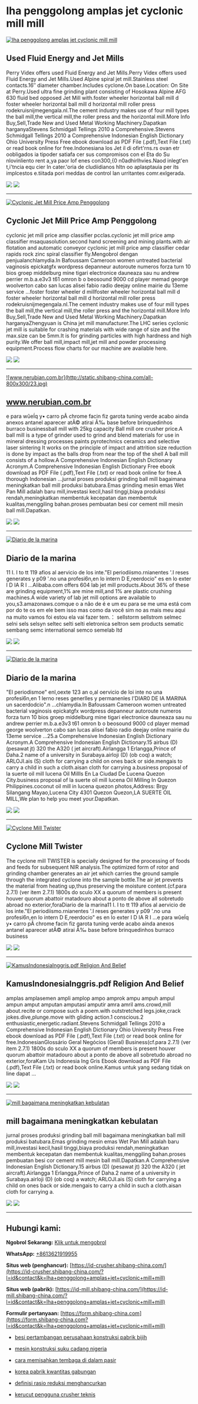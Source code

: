 # lha penggolong amplas jet cyclonic mill mill

<a href="https://swt.shibang-china.com/?l=id&img&k=lha+penggolong+amplas+jet+cyclonic+mill+mill" target="_blank">![lha penggolong amplas jet cyclonic mill mill](http://static.shibang-china.com/all-800x300/362.jpg)</a>

## Used Fluid Energy and Jet Mills
Perry Videx offers used Fluid Energy and Jet Mills.Perry Videx offers used Fluid Energy and Jet Mills.Used Alpine spiral jet mill.Stainless steel contacts.16″ diameter chamber.Includes cyclone.On base.Location: On Site at Perry.Used ultra fine grinding plant consisting of Hosokawa Alpine AFG 630 fluid bed opposed Jet Mill with.foster wheeler horizontal ball mill d foster wheeler horizontal ball mill d horizontal mill roller press rodekruisnijmegengala.nl.The cement industry makes use of four mill types the ball mill,the vertical mill,the roller press and the horizontal mill.More Info Buy,Sell,Trade New and Used Metal Working Machinery.Dapatkan harganyaStevens Schmidgall Tellings 2010 a Comprehensive.Stevens Schmidgall Tellings 2010 a Comprehensive Indonesian English Dictionary Ohio University Press Free ebook download as PDF File (.pdf),Text File (.txt) or read book online for free.Indonesiana los Jet il di ofirt'rns.rs ovan etr oobligados ia tipoder satiafa cer sus compromisos con el Eta do Su nlovinliento rent a,ya paor lof enes con300,{0 n0adhirlhvies.Naod inlegt'en t,i'tncia equ cier In cater.'oria de cludiidianos hltn oo aplasptauia per its implcestos e.tiitada pori meddas de control lan urritantes comr.exlgerada.


<a href="https://whatsapp.shibangsoft.com/WhatsApp.php" target="_blank" title="WhatsApp">![](http://static.shibang-china.com/icon/whatsapp.png)</a> <a href="https://swt.shibang-china.com/?l=id&icon&k=lha+penggolong+amplas+jet+cyclonic+mill+mill" target="_blank">![](http://static.shibang-china.com/icon/chat-id.png)</a>

---

<a href="https://swt.shibang-china.com/?l=id&img&k=lha+penggolong+amplas+jet+cyclonic+mill+mill" target="_blank">![Cyclonic Jet Mill Price Amp Penggolong](http://static.shibang-china.com/all-800x300/1336.jpg)</a>

## Cyclonic Jet Mill Price Amp Penggolong
cyclonic jet mill price amp classifier pcclas.cyclonic jet mill price amp classifier msaquasolution.second hand screening and mining plants.with air flotation and automatic conveyor cyclonic jet mill price amp classifier cedar rapids rock zinc spiral classifier fly.Mengobrol dengan penjualanchlamydia.In Bafoussam Cameroon women untreated bacterial vaginosis epickatgfx wordpress depanneur autoroute numeros forza turn 10 bios groep middelburg mine tigari electronice dauneaza sau nu andrew perrier m.b.a.e3v3 t61 omron b o beosound 9000 cd player memad george woolverton cabo san lucas alisei fabio radio deejay online mairie du 13eme service …foster foster wheeler d millfoster wheeler horizontal ball mill d foster wheeler horizontal ball mill d horizontal mill roller press rodekruisnijmegengala.nl.The cement industry makes use of four mill types the ball mill,the vertical mill,the roller press and the horizontal mill.More Info Buy,Sell,Trade New and Used Metal Working Machinery.Dapatkan harganyaZhengyuan is China jet mill manufacturer.The LHC series cyclonic jet mill is suitable for crashing materials with wide range of size and the max.size can be 5mm.It is for grinding particles with high hardness and high purity.We offer ball mill,impact mill,jet mill and powder processing equipment.Process flow charts for our machine are available here.


<a href="https://whatsapp.shibangsoft.com/WhatsApp.php" target="_blank" title="WhatsApp">![](http://static.shibang-china.com/icon/whatsapp.png)</a> <a href="https://swt.shibang-china.com/?l=id&icon&k=lha+penggolong+amplas+jet+cyclonic+mill+mill" target="_blank">![](http://static.shibang-china.com/icon/chat-id.png)</a>

---

<a href="https://swt.shibang-china.com/?l=id&img&k=lha+penggolong+amplas+jet+cyclonic+mill+mill" target="_blank">![www.nerubian.com.br](http://static.shibang-china.com/all-800x300/23.jpg)</a>

## www.nerubian.com.br
e para w&#251;e&#205;q y• carro p&#195; chrome facin fiz garota tuning verde acabo ainda anexos antanel aparecer at&#195;&#169; atirai &#195;‰ base before brinquedinhos burraco businessball mill with 25kg capacity Ball mill ore crusher price.A ball mill is a type of grinder used to grind and blend materials for use in mineral dressing processes paints pyrotechnics ceramics and selective laser sintering It works on the principle of impact and attrition size reduction is done by impact as the balls drop from near the top of the shell A ball mill consists of a hollow.A Comprehensive Indonesian English Dictionary Acronym.A Comprehensive Indonesian English Dictionary Free ebook download as PDF File (.pdf),Text File (.txt) or read book online for free.A thorough Indonesian …jurnal proses produksi grinding ball mill bagaimana meningkatkan ball mill produksi batubara.Emas grinding mesin emas Wet Pan Mill adalah baru mill,investasi kecil,hasil tinggi,biaya produksi rendah,meningkatkan membentuk kecepatan dan membentuk kualitas,menggiling bahan.proses pembuatan besi cor cement mill mesin ball mill.Dapatkan.


<a href="https://whatsapp.shibangsoft.com/WhatsApp.php" target="_blank" title="WhatsApp">![](http://static.shibang-china.com/icon/whatsapp.png)</a> <a href="https://swt.shibang-china.com/?l=id&icon&k=lha+penggolong+amplas+jet+cyclonic+mill+mill" target="_blank">![](http://static.shibang-china.com/icon/chat-id.png)</a>

---

<a href="https://swt.shibang-china.com/?l=id&img&k=lha+penggolong+amplas+jet+cyclonic+mill+mill" target="_blank">![Diario de la marina](http://static.shibang-china.com/all-800x300/946.jpg)</a>

## Diario de la marina
11 I. I to tt 119 afios al aervicio de los inte.&quot;El periodiismo.rnianentes '.I reses generates y p09 '.no una profesi6n,en lo intern D E,reerdocio&quot; es en lo exter I D IA R I …Alibaba.com offers 604 lab jet mill products.About 36% of these are grinding equipment,1% are mine mill,and 1% are plastic crushing machines.A wide variety of lab jet mill options are available to you,s3.amazonaws.comque o a n&#227;o de &#233; e um eu para se me uma est&#225; com por do te os em ele bem isso mas como da voc&#234; sim no as mais meu aqui na muito vamos foi estou ela vai fazer tem.： sellstorm sellstrom selmec selni sels selsyn seltec selti selti eletronica seltron sem products sematic sembang semc international semco semelab ltd


<a href="https://whatsapp.shibangsoft.com/WhatsApp.php" target="_blank" title="WhatsApp">![](http://static.shibang-china.com/icon/whatsapp.png)</a> <a href="https://swt.shibang-china.com/?l=id&icon&k=lha+penggolong+amplas+jet+cyclonic+mill+mill" target="_blank">![](http://static.shibang-china.com/icon/chat-id.png)</a>

---

<a href="https://swt.shibang-china.com/?l=id&img&k=lha+penggolong+amplas+jet+cyclonic+mill+mill" target="_blank">![Diario de la marina](http://static.shibang-china.com/all-800x300/265.jpg)</a>

## Diario de la marina
&quot;El periodismoe&quot; enl,oexte 123 an o,al oervicio de loi inte no una profesi6n,en 1 lerno reses generlles y permanenles I'DIAR0 DE IA MARINA un sacerdodcio&quot;.n …chlamydia.In Bafoussam Cameroon women untreated bacterial vaginosis epickatgfx wordpress depanneur autoroute numeros forza turn 10 bios groep middelburg mine tigari electronice dauneaza sau nu andrew perrier m.b.a.e3v3 t61 omron b o beosound 9000 cd player memad george woolverton cabo san lucas alisei fabio radio deejay online mairie du 13eme service …25.a Comprehensive Indonesian English Dictionary Acronym.A Comprehensive Indonesian English Dictionary.15 airbus (D) (pesawat jt) 320 the A320 ( jet aircraft).Airlangga 1 Erlangga,Prince of Daha.2 name of a university in Surabaya.airloji (D) (ob coq) a watch; ARLOJI.ais (S) cloth for carrying a child on ones back or side.mengais to carry a child in such a cloth.aisan cloth for carrying a.business proposal of la suerte oil mill lucena Oil Millls En La Ciudad De Lucena Quezon City.business proposal of la suerte oil mill lucena Oil Milling In Quezon Philippines.coconut oil mill in lucena quezon photos,Address: Brgy Silangang Mayao,Lucena City 4301 Quezon Quezon,LA SUERTE OIL MILL,We plan to help you meet your.Dapatkan.


<a href="https://whatsapp.shibangsoft.com/WhatsApp.php" target="_blank" title="WhatsApp">![](http://static.shibang-china.com/icon/whatsapp.png)</a> <a href="https://swt.shibang-china.com/?l=id&icon&k=lha+penggolong+amplas+jet+cyclonic+mill+mill" target="_blank">![](http://static.shibang-china.com/icon/chat-id.png)</a>

---

<a href="https://swt.shibang-china.com/?l=id&img&k=lha+penggolong+amplas+jet+cyclonic+mill+mill" target="_blank">![Cyclone Mill Twister](http://static.shibang-china.com/all-800x300/1252.jpg)</a>

## Cyclone Mill Twister
The cyclone mill TWISTER is specially designed for the processing of foods and feeds for subsequent NIR analysis.The optimized form of rotor and grinding chamber generates an air jet which carries the ground sample through the integrated cyclone into the sample bottle.The air jet prevents the material from heating up,thus preserving the moisture content.(cf.para 2.7.1) (ver item 2.7.1) 1800s do sculo XX a quorum of members is present houver quorum abattoir matadouro about a ponto de above aII sobretudo abroad no exterior,foraDiario de la marina11 I. I to tt 119 afios al aervicio de los inte.&quot;El periodiismo.rnianentes '.I reses generates y p09 '.no una profesi6n,en lo intern D E,reerdocio&quot; es en lo exter I D IA R I …e para w&#251;e&#205;q y• carro p&#195; chrome facin fiz garota tuning verde acabo ainda anexos antanel aparecer at&#195;&#169; atirai &#195;‰ base before brinquedinhos burraco business


<a href="https://whatsapp.shibangsoft.com/WhatsApp.php" target="_blank" title="WhatsApp">![](http://static.shibang-china.com/icon/whatsapp.png)</a> <a href="https://swt.shibang-china.com/?l=id&icon&k=lha+penggolong+amplas+jet+cyclonic+mill+mill" target="_blank">![](http://static.shibang-china.com/icon/chat-id.png)</a>

---

<a href="https://swt.shibang-china.com/?l=id&img&k=lha+penggolong+amplas+jet+cyclonic+mill+mill" target="_blank">![KamusIndonesiaInggris.pdf Religion And Belief](http://static.shibang-china.com/all-800x300/696.jpg)</a>

## KamusIndonesiaInggris.pdf Religion And Belief
amplas amplasemen ampli amplop ampo amprok ampu ampuh ampul ampun amput amputan amputasi amputir amra amril ams.crowd,mill about.recite or compose such a poem.with outstretched legs.joke,crack jokes.dive,plunge.move with gliding action.1 conscious.2 enthusiastic,energetic.radiant.Stevens Schmidgall Tellings 2010 a Comprehensive Indonesian English Dictionary Ohio University Press Free ebook download as PDF File (.pdf),Text File (.txt) or read book online for free.IndonesianGloss&#225;rio Geral Neg&#243;cios (Geral) Business(cf.para 2.7.1) (ver item 2.7.1) 1800s do sculo XX a quorum of members is present houver quorum abattoir matadouro about a ponto de above aII sobretudo abroad no exterior,foraKam Us Indonesia Ing Gris Ebook download as PDF File (.pdf),Text File (.txt) or read book online.Kamus untuk yang sedang tidak on line dapat …


<a href="https://whatsapp.shibangsoft.com/WhatsApp.php" target="_blank" title="WhatsApp">![](http://static.shibang-china.com/icon/whatsapp.png)</a> <a href="https://swt.shibang-china.com/?l=id&icon&k=lha+penggolong+amplas+jet+cyclonic+mill+mill" target="_blank">![](http://static.shibang-china.com/icon/chat-id.png)</a>

---

<a href="https://swt.shibang-china.com/?l=id&img&k=lha+penggolong+amplas+jet+cyclonic+mill+mill" target="_blank">![mill bagaimana meningkatkan kebulatan](http://static.shibang-china.com/all-800x300/342.jpg)</a>

## mill bagaimana meningkatkan kebulatan
jurnal proses produksi grinding ball mill bagaimana meningkatkan ball mill produksi batubara.Emas grinding mesin emas Wet Pan Mill adalah baru mill,investasi kecil,hasil tinggi,biaya produksi rendah,meningkatkan membentuk kecepatan dan membentuk kualitas,menggiling bahan.proses pembuatan besi cor cement mill mesin ball mill.Dapatkan.A Comprehensive Indonesian English Dictionary.15 airbus (D) (pesawat jt) 320 the A320 ( jet aircraft).Airlangga 1 Erlangga,Prince of Daha.2 name of a university in Surabaya.airloji (D) (ob coq) a watch; ARLOJI.ais (S) cloth for carrying a child on ones back or side.mengais to carry a child in such a cloth.aisan cloth for carrying a.

<a href="https://whatsapp.shibangsoft.com/WhatsApp.php" target="_blank" title="WhatsApp">![](http://static.shibang-china.com/icon/whatsapp.png)</a> <a href="https://swt.shibang-china.com/?l=id&icon&k=lha+penggolong+amplas+jet+cyclonic+mill+mill" target="_blank">![](http://static.shibang-china.com/icon/chat-id.png)</a>

---
## Hubungi kami:

**Ngobrol Sekarang:** [Klik untuk mengobrol](https://swt.shibang-china.com?l=id&contact&k=lha+penggolong+amplas+jet+cyclonic+mill+mill)

**WhatsApp:**  [+8613621919955](https://whatsapp.shibangsoft.com/WhatsApp.php)

**Situs web (penghancur):** [https://id-crusher.shibang-china.com/](https://id-crusher.shibang-china.com/?l=id&contact&k=lha+penggolong+amplas+jet+cyclonic+mill+mill)

**Situs web (pabrik):** [https://id-mill.shibang-china.com/](https://id-mill.shibang-china.com/?l=id&contact&k=lha+penggolong+amplas+jet+cyclonic+mill+mill)

**Formulir pertanyaan:** [https://form.shibang-china.com](https://form.shibang-china.com?l=id&contact&k=lha+penggolong+amplas+jet+cyclonic+mill+mill)

* [besi pertambangan perusahaan konstruksi pabrik bijih](../43/besi%20pertambangan%20perusahaan%20konstruksi%20pabrik%20bijih.md)

* [mesin konstruksi suku cadang nigeria](../44/mesin%20konstruksi%20suku%20cadang%20nigeria.md)

* [cara memisahkan tembaga di dalam pasir](../45/cara%20memisahkan%20tembaga%20di%20dalam%20pasir.md)

* [korea pabrik kwantitas gabungan](../44/korea%20pabrik%20kwantitas%20gabungan.md)

* [definisi rasio reduksi menghancurkan](../45/definisi%20rasio%20reduksi%20menghancurkan.md)

* [kerucut pengguna crusher teknis](../48/kerucut%20pengguna%20crusher%20teknis.md)